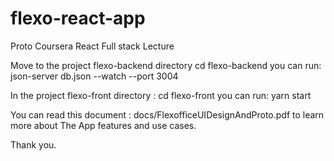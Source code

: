 # flexo-react-app
Proto Coursera React Full stack Lecture

Move to the project flexo-backend directory 
cd flexo-backend 
you can run: json-server db.json --watch --port 3004

In the project flexo-front directory : 
cd flexo-front 
you can run:
yarn start

You can read this document : docs/FlexofficeUIDesignAndProto.pdf to learn more about The App features and use cases.

Thank you.
